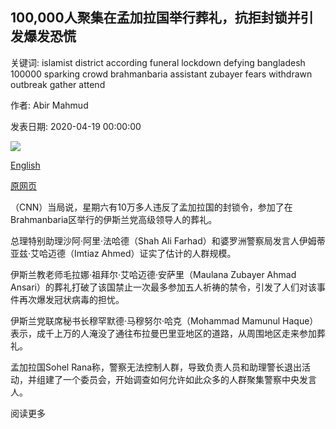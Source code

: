 ## 100,000人聚集在孟加拉国举行葬礼，抗拒封锁并引发爆发恐慌

关键词: islamist district according funeral lockdown defying bangladesh 100000 sparking crowd brahmanbaria assistant zubayer fears withdrawn outbreak gather attend

作者: Abir Mahmud

发表日期: 2020-04-19 00:00:00

![](https://cdn.cnn.com/cnnnext/dam/assets/200419145945-01-bangladesh-funeral-0418-super-tease.jpg)

[English](100%2C000%20gather%20for%20funeral%20in%20Bangladesh%2C%20defying%20lockdown%20and%20sparking%20outbreak%20fears.md)

[原网页](https://edition.cnn.com/2020/04/19/world/bangladesh-funeral-cornavirus/index.html)

（CNN）当局说，星期六有10万多人违反了孟加拉国的封锁令，参加了在Brahmanbaria区举行的伊斯兰党高级领导人的葬礼。

总理特别助理沙阿·阿里·法哈德（Shah Ali Farhad）和婆罗洲警察局发言人伊姆蒂亚兹·艾哈迈德（Imtiaz Ahmed）证实了估计的人群规模。

伊斯兰教老师毛拉娜·祖拜尔·艾哈迈德·安萨里（Maulana Zubayer Ahmad Ansari）的葬礼打破了该国禁止一次最多参加五人祈祷的禁令，引发了人们对该事件再次爆发冠状病毒的担忧。

伊斯兰党联席秘书长穆罕默德·马穆努尔·哈克（Mohammad Mamunul Haque）表示，成千上万的人淹没了通往布拉曼巴里亚地区的道路，从周围地区走来参加葬礼。

孟加拉国Sohel Rana称，警察无法控制人群，导致负责人员和助理警长退出活动，并组建了一个委员会，开始调查如何允许如此众多的人群聚集警察中央发言人。

阅读更多